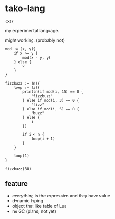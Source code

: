tako-lang
=========

	(X){


my experimental language.

might working. (probably not)

``` text
mod := (x, y){
	if x >= y {
		mod(x - y, y)
	} else {
		x
	}
}

fizzbuzz := (n){
	loop := (i){
		println(if mod(i, 15) == 0 {
			"fizzbuzz"
		} else if mod(i, 3) == 0 {
			"fizz"
		} else if mod(i, 5) == 0 {
			"buzz"
		} else {
			i
		})

		if i < n {
			loop(i + 1)
		}
	}
	
	loop(1)
}

fizzbuzz(30)
```

## feature
- everything is the expression and they have value
- dynamic typing
- object that like table of Lua
- no GC (plans; not yet)
